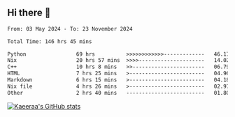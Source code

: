 ## Hi there 👋

<!--START_SECTION:waka-->

```txt
From: 03 May 2024 - To: 23 November 2024

Total Time: 146 hrs 45 mins

Python                69 hrs          >>>>>>>>>>>>-------------   46.17 %
Nix                   20 hrs 57 mins  >>>>---------------------   14.02 %
C++                   10 hrs 8 mins   >>-----------------------   06.79 %
HTML                  7 hrs 25 mins   >------------------------   04.96 %
Markdown              6 hrs 15 mins   >------------------------   04.18 %
Nix file              4 hrs 26 mins   >------------------------   02.97 %
Other                 2 hrs 40 mins   -------------------------   01.80 %
```

<!--END_SECTION:waka-->

[![Kaeeraa's GitHub stats](https://github-readme-stats.vercel.app/api?username=kaeeraa)](https://github.com/kaeeraa/github-readme-stats)
